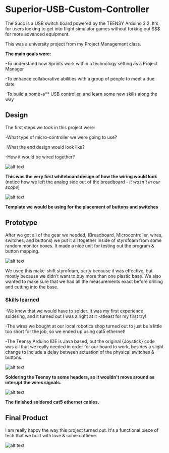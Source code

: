 # Superior-USB-Custom-Controller

The Succ is a USB switch board powered by the TEENSY Arduino 3.2. It's for users looking to get into flight simulator 
games without forking out $$$ for more advanced equipment.

This was a university project from my Project Management class. 

**The main goals were:**

-To understand how Sprints work within a technology setting as a Project Manager

-To enhance collaborative abilities with a group of people to meet a due date

-To build a bomb-a** USB controller, and learn some new skills along the way

## Design

The first steps we took in this project were:

-What type of micro-controller we were going to use?

-What the end design would look like?

-How it would be wired together?

![alt text](https://github.com/h4wk590/Superior-USB-Custom-Controller/blob/master/SUCC/img/diagram_SUCC.jpg)

**This was the very first whiteboard design of how the wiring would look** (notice how we left the analog side out of the breadboard - *it wasn't in our scope*)

![alt text](https://github.com/h4wk590/Superior-USB-Custom-Controller/blob/master/SUCC/img/early_design_SUCC.jpg)

**Template we would be using for the placement of buttons and switches**

## Prototype


After we got all of the gear we needed, (Breadboard, Microcontroller, wires, switches, and buttons) we put it all together inside of 
styrofoam from some random monitor boxes. It made a nice unit for testing out the program & button mapping. 

![alt text](https://github.com/h4wk590/Superior-USB-Custom-Controller/blob/master/SUCC/img/proto_SUCC6.jpg)

We used this make-shift styrofoam, party because it was effective, but mostly because we didn't want to buy more than one 
plastic base. We also wanted to make sure that we had all the measurements exact before drilling and cutting into the base.



### Skills learned 

-We knew that we would have to solder. It was my first experience soldering, and it turned out I was alright at it -atleast for my first try!

-The wires we bought at our local robotics shop turned out to just be a little too short for the job, so we ended up using cat5 ethernet!

-The Teensy Arduino IDE is Java based, but the original {Joystick} code was all that we really needed in order for our board to work, besides a slight change to include a delay between actuation of the physical switches & buttons.

![alt text](https://github.com/h4wk590/Superior-USB-Custom-Controller/blob/master/SUCC/img/test_soldering_to_teensy.jpeg)

**Soldering the Teensy to some headers, so it wouldn't move around as interupt the wires signals.**

![alt text](https://github.com/h4wk590/Superior-USB-Custom-Controller/blob/master/SUCC/img/wired_SUCC.jpg)

**The finished soldered cat5 ethernet cables.**


## Final Product

I am really happy the way this project turned out. It's a functional piece of tech that we built with love & some caffiene.

![alt text](https://github.com/h4wk590/Superior-USB-Custom-Controller/blob/master/SUCC/img/finished_SUCC2.jpg)



